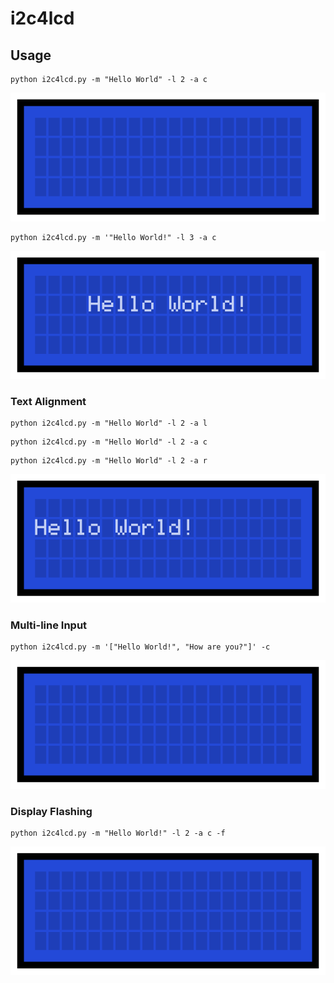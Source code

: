 # i2c4lcd

## Usage


```
python i2c4lcd.py -m "Hello World" -l 2 -a c
```
![](/images/print_single_clear.gif)

```
python i2c4lcd.py -m '"Hello World!" -l 3 -a c
```
![](/images/print_dontclear.gif)


### Text Alignment

```
python i2c4lcd.py -m "Hello World" -l 2 -a l
```
```
python i2c4lcd.py -m "Hello World" -l 2 -a c
```
```
python i2c4lcd.py -m "Hello World" -l 2 -a r
```
![](/images/print_alignment.gif)


### Multi-line Input

```
python i2c4lcd.py -m '["Hello World!", "How are you?"]' -c
```
![](/images/print_multiple.gif)


### Display Flashing

```
python i2c4lcd.py -m "Hello World!" -l 2 -a c -f
```
![](/images/print_flash.gif)


